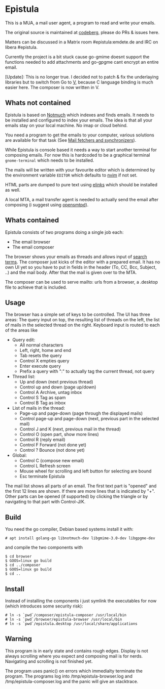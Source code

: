 Epistula
==

This is a MUA, a mail user agent, a program to read and write your emails.

The original source is maintained at [codeberg](https://codeberg.org/mdt/epistula), please do PRs & issues here.

Matters can be discussed in a Matrix room #epistula:emdete.de and IRC on libera #epistula.

Currently the project is a bit stuck cause go-gmime doesnt support the functions needed to add attachments and go-gpgme cant encrypt an entire email.

[Update]: This is no longer true. I decided not to patch & fix the  underlaying libraries but to switch from Go to [V](https://github.com/vlang/v/blob/master/doc/docs.md), because C language binding is much easier here. The composer is now written in V.

Whats not contained
--

Epistula is based on [Notmuch](https://notmuchmail.org/) which indexes and finds emails. It needs to be installed and configured to index your emails. The idea is that all your emails stay on your local machine. No imap or cloud behind.

You need a program to get the emails to your computer, various solutions are available for that task (See [Mail fetchers and synchronizers](https://notmuchmail.org/software/)).

While Epistula is console based it needs a way to start another terminal for composing emails. For now this is hardcoded to be a graphical terminal `gnome-terminal` which needs to be installed.

The mails will be written with your favourite editor which is determined by the environment variable `EDITOR` which defaults to [nvim](http://neovim.org/) if not set.

HTML parts are dumped to pure text using [elinks](http://elinks.cz/) which should be installed as well.

A local MTA, a mail transfer agent is needed to actually send the email after composing (i suggest using [opensmtpd](https://www.opensmtpd.org/)).

Whats contained
--

Epistula consists of two programs doing a single job each:

- The email browser
- The email composer

The browser shows your emails as threads and allows input of [search terms](https://notmuchmail.org/manpages/notmuch-search-terms-7/). The composer just kicks of the editor with a prepared email. It has no own UI yet so you have to put in fields in the header (To, CC, Bcc, Subject, ..) and the mail body. After that the mail is given over to the MTA.

The composer can be used to serve mailto: urls from a browser, a .desktop file to achieve that is included.

Usage
--

The browser has a simple set of keys to be controlled. The UI has three areas: The query input on top, the resulting list of threads on the left, the list of mails in the selected thread on the right. Keyboard input is routed to each of the areas like

- Query edit:
	- All normal characters
	- Left, right, home and end
	- Tab resets the query
	- Control X empties query
	- Enter execute query
	- Prefix a query with ":" to actually tag the current thread, not query
- Thread list:
	- Up and down (next previous thread)
	- Control up and down (page up/down)
	- Control A Archive, untag inbox
	- Control S Tag as spam
	- Control B Tag as inbox
- List of mails in the thread:
	- Page-up and page-down (page through the displayed mails)
	- Control page-up and page-down (next, previous part in the selected mail)
	- Control J and K (next, previous mail in the thread)
	- Control O (open part, show more lines)
	- Control R (reply email)
	- Control F Forward (not done yet)
	- Control ? Bounce (not done yet)
- Global:
	- Control C (compose new email)
	- Control L Refresh screen
	- Mouse wheel for scrolling and left button for selecting are bound
	- Esc terminate Epistula

The mail list shows all parts of an email. The first text part is "opened" and the first 12 lines are shown. If there are more lines that is indicated by "+". Other parts can be opened (if supported) by clicking the triangle or by navigating to that part with Control-J/K.

Build
--

You need the go compiler, Debian based systems install it with:

```
# apt install golang-go libnotmuch-dev libgmime-3.0-dev libgpgme-dev
```

and compile the two components with

```
$ cd browser
$ GOOS=linux go build
$ cd ../composer
$ GOOS=linux go build
$ cd ..
```

Install
--

Instead of installing the components i just symlink the executables for now (which introduces some security risk):

```
# ln -s `pwd`/composer/epistula-composer /usr/local/bin
# ln -s `pwd`/browser/epistula-browser /usr/local/bin
# ln -s `pwd`/epistula.desktop /usr/local/share/applications
```

Warning
--

This program is in early state and contains rough edges. Display is not always scrolling where you expect and composing mail is for nerds. Navigating and scrolling is not finished yet.

The program uses panic() on errors which immedialty terminate the program. The programs log into /tmp/epistula-browser.log and /tmp/epistula-composer.log and the panic will give an stacktrace.

